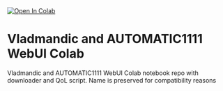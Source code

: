 <a target="_blank" href="https://colab.research.google.com/github/InvincibleDude/vladmandic-colab/blob/master/InvincibleDudes_Vladmandic_Colab.ipynb">
  <img src="https://colab.research.google.com/assets/colab-badge.svg" alt="Open In Colab"/>
</a>

# Vladmandic and AUTOMATIC1111 WebUI Colab
Vladmandic and AUTOMATIC1111 WebUI Colab notebook repo with downloader and QoL script. Name is preserved for compatibility reasons
